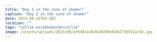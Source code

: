 ```yaml
---
title: "Day 2 in the cone of shame!"
caption: "Day 2 in the cone of shame!"
date: 2015-08-26T02:38Z
location: ""
tags: "collie esrathebordercollie"
image: /assets/uploads/2015/08/af6d83ea826ad559bdbd92736551ac54.jpg
---
```

